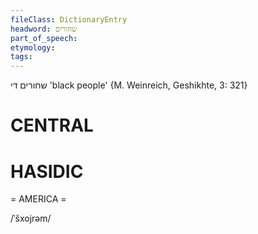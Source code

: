 ```yaml
---
fileClass: DictionaryEntry
headword: שחורים
part_of_speech: 
etymology: 
tags: 
---
```

שחורים
די
'black people'
{M. Weinreich, Geshikhte, 3: 321}

CENTRAL
========

HASIDIC
=======
= AMERICA = 

/ˈšxojrəm/